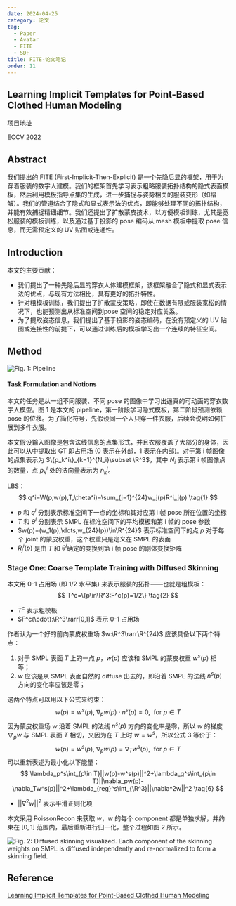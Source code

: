 ```yaml
---
date: 2024-04-25
category: 论文
tag:
  - Paper
  - Avatar
  - FITE
  - SDF
title: FITE-论文笔记
order: 11
---
```


## Learning Implicit Templates for Point-Based Clothed Human Modeling

[项目地址](https://jsnln.github.io/fite/index.html)

ECCV 2022

## Abstract

我们提出的 FITE (First-Implicit-Then-Explicit) 是一个先隐后显的框架，用于为穿着服装的数字人建模。我们的框架首先学习表示粗略服装拓扑结构的隐式表面模板，然后利用模板指导点集的生成，进一步捕捉与姿势相关的服装变形（如褶皱）。我们的管道结合了隐式和显式表示法的优点，即能够处理不同的拓扑结构，并能有效捕捉精细细节。我们还提出了扩散蒙皮技术，以方便模板训练，尤其是宽松服装的模板训练，以及通过基于投影的 pose 编码从 mesh 模板中提取 pose 信息，而无需预定义的 UV 贴图或连通性。

## Introduction

本文的主要贡献：

- 我们提出了一种先隐后显的穿衣人体建模框架，该框架融合了隐式和显式表示法的优点，与现有方法相比，具有更好的拓扑特性。
- 针对粗模板训练，我们提出了扩散蒙皮策略，即使在数据有限或服装宽松的情况下，也能预测出从标准空间到pose 空间的稳定对应关系。
- 为了提取姿态信息，我们提出了基于投影的姿态编码，在没有预定义的 UV 贴图或连接性的前提下，可以通过训练后的模板学习出一个连续的特征空间。

## Method

![Fig. 1: Pipeline](http://img.rocyan.cn/blog/2024/04/662b21eac5add.png)

#### Task Formulation and Notions

本文的任务是从一组不同服装、不同 pose 的图像中学习出逼真的可动画的穿衣数字人模型。图 1 是本文的 pipeline，第一阶段学习隐式模板，第二阶段预测依赖 pose 的位移。为了简化符号，先假设同一个人只穿一件衣服，后续会说明如何扩展到多件衣服。

本文假设输入图像是包含法线信息的点集形式，并且衣服覆盖了大部分的身体，因此可以从中提取出 GT 即占用场 (0 表示在外部，1 表示在内部)。对于第 i 帧图像的点集表示为 $\{p_k^i\}_{k=1}^{N_i}\subset \R^3$，其中 $N_i$ 表示第 i 帧图像点的数量，点 $p_k^i$ 处的法向量表示为 $n_k^i$。

LBS：
$$
q^i=W(p,w(p),T,\theta^i)=\sum_{j=1}^{24}w_j(p)R^i_j(p)
\tag{1}
$$

- $p$ 和 $q^i$ 分别表示标准空间下一点的坐标和其对应第 i 帧 pose 所在位置的坐标
- $T$ 和 $\theta^i$ 分别表示 SMPL 在标准空间下的平均模板和第 i 帧的 pose 参数
- $w(p)=(w_1(p),\dots,w_{24}(p))\in\R^{24}$ 表示标准空间下的点 $p$ 对于每个 joint 的蒙皮权重，这个权重只是定义在 SMPL 的表面
- $R_j^i(p)$ 是由 $T$ 和 $\theta^i$​​ 确定的变换到第 i 帧 pose 的刚体变换矩阵

### Stage One: Coarse Template Training with Diffused Skinning

本文用 0-1 占用场 (即 1/2 水平集) 来表示服装的拓扑——也就是粗模板：
$$
T^c=\{p\in\R^3:F^c(p)=1/2\}
\tag{2}
$$

- $T^c$ 表示粗模板
- $F^c(\cdot):\R^3\rarr[0,1]$ 表示 0-1 占用场

作者认为一个好的前向蒙皮权重场 $w:\R^3\rarr\R^{24}$ 应该具备以下两个特点：

1. 对于 SMPL 表面 $T$ 上的一点 $p$，$w(p)$ 应该和 SMPL 的蒙皮权重 $w^s(p)$ 相等；
2. $w$ 应该是从 SMPL 表面自然的 diffuse 出去的，即沿着 SMPL 的法线 $n^s(p)$ 方向的变化率应该是零；

这两个特点可以用以下公式来约束：
$$
w(p)=w^s(p),\ \nabla_pw(p)\cdot n^s(p)=0,\ \ \mathrm{for} \ p\in T
\tag{3}
$$
因为蒙皮权重场 $w$ 沿着 SMPL 的法线 $n^s(p)$ 方向的变化率是零，所以 $w$ 的梯度 $\nabla_pw$ 与 SMPL 表面 $T$ 相切，又因为在 $T$ 上时 $w=w^s$，所以公式 3 等价于：
$$
w(p)=w^s(p),\ \nabla_pw(p)=\nabla_Tw^s(p),\ \ \mathrm{for} \ p\in T
\tag{4}
$$
可以重新表述为最小化以下能量：
$$
\lambda_p^s\int_{p\in T}||w(p)-w^s(p)||^2+\lambda_g^s\int_{p\in T}||\nabla_pw(p)-\nabla_Tw^s(p)||^2+\lambda_{reg}^s\int_{\R^3}||\nabla^2w||^2
\tag{6}
$$

- $||\nabla^2w||^2$ 表示平滑正则化项

本文采用 PoissonRecon 来获取 $w$，$w$ 的每个 component 都是单独求解，并约束在 $[0,1]$ 范围内，最后重新进行归一化，整个过程如图 2 所示。

![Fig. 2: Diffused skinning visualized. Each component of the skinning weights on SMPL is diffused independently and re-normalized to form a skinning field.](http://img.rocyan.cn/blog/2024/04/662d0dcb43421.png)



## Reference

[Learning Implicit Templates for Point-Based Clothed Human Modeling](https://www.ecva.net/papers/eccv_2022/papers_ECCV/papers/136630211.pdf)
